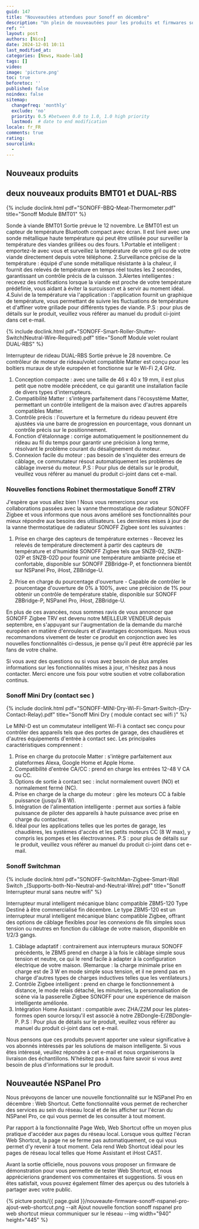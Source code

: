 ```yaml
---
guid: 147
title: "Nouveautées attendues pour Sonoff en décembre"
description: "Un plein de nouveautées pour les produits et firmwares sonoff attendus en décembre"
ref: ""
layout: post
authors: [Nico]
date: 2024-12-01 10:11
last_modified_at: 
categories: [News, Haade-lab]
tags: []
video: 
image: 'picture.png'
toc: true
beforetoc: ''
published: false
noindex: false
sitemap:
  changefreq: 'monthly'
  exclude: 'no'
  priority: 0.5 #between 0.0 to 1.0, 1.0 high priority
  lastmod:  # date to end modification
locale: fr_FR
comments: true
rating:  
sourcelink:
  - 
---
```


## Nouveaux produits

## deux nouveaux produits BMT01 et DUAL-RBS

{% include doclink.html pdf="SONOFF-BBQ-Meat-Thermometer.pdf" title="Sonoff Module BMT01" %}

Sonde à viande BMT01 Sortie prévue le 12 novembre.
Le BMT01 est un capteur de température Bluetooth compact avec écran. Il est livré avec une sonde métallique haute température qui peut être utilisée pour surveiller la température des viandes grillées ou des fours.
1.Portable et intelligent : emportez-le avec vous et surveillez la température de votre gril ou de votre viande directement depuis votre téléphone.
2.Surveillance précise de la température : équipé d'une sonde métallique résistante à la chaleur, il fournit des relevés de température en temps réel toutes les 2 secondes, garantissant un contrôle précis de la cuisson.
3.Alertes intelligentes : recevez des notifications lorsque la viande est proche de votre température prédéfinie, vous aidant à éviter la surcuisson et à servir au moment idéal.
4.Suivi de la température via l'application : l'application fournit un graphique de température, vous permettant de suivre les fluctuations de température et d'affiner votre grillade pour différents types de viande.
P.S : pour plus de détails sur le produit, veuillez vous référer au manuel du produit ci-joint dans cet e-mail.

{% include doclink.html pdf="SONOFF-Smart-Roller-Shutter-Switch(Neutral-Wire-Required).pdf" title="Sonoff Module volet roulant DUAL-RBS" %}

Interrupteur de rideau DUAL-RBS Sortie prévue le 28 novembre.
Ce contrôleur de moteur de rideau/volet compatible Matter est conçu pour les boîtiers muraux de style européen et fonctionne sur le Wi-Fi 2,4 GHz.
1. Conception compacte : avec une taille de 46 x 40 x 19 mm, il est plus petit que notre modèle précédent, ce qui garantit une installation facile de divers types d'interrupteurs.
2. Compatibilité Matter : s'intègre parfaitement dans l'écosystème Matter, permettant un contrôle intelligent de la maison avec d'autres appareils compatibles Matter.
3. Contrôle précis : l'ouverture et la fermeture du rideau peuvent être ajustées via une barre de progression en pourcentage, vous donnant un contrôle précis sur le positionnement.
4. Fonction d'étalonnage : corrige automatiquement le positionnement du rideau au fil du temps pour garantir une précision à long terme, résolvant le problème courant du désalignement du moteur.
5. Connexion facile du moteur : pas besoin de s'inquiéter des erreurs de câblage, ce commutateur résout automatiquement les problèmes de câblage inversé du moteur.
P.S : Pour plus de détails sur le produit, veuillez vous référer au manuel du produit ci-joint dans cet e-mail.

### Nouvelles fonctions Robinet thermostatique Sonoff ZTRV

J'espère que vous allez bien !
Nous vous remercions pour vos collaborations passées avec la vanne thermostatique de radiateur SONOFF Zigbee et vous informons que nous avons amélioré ses fonctionnalités pour mieux répondre aux besoins des utilisateurs. Les dernières mises à jour de la vanne thermostatique de radiateur SONOFF Zigbee sont les suivantes :

1. Prise en charge des capteurs de température externes - Recevez les relevés de température directement à partir des capteurs de température et d'humidité SONOFF Zigbee tels que SNZB-02, SNZB-02P et SNZB-02D pour fournir une température ambiante précise et confortable, disponible sur SONOFF ZBBridge-P, et fonctionnera bientôt sur NSPanel Pro, iHost, ZBBridge-U.

2. Prise en charge du pourcentage d'ouverture - Capable de contrôler le pourcentage d'ouverture de 0% à 100%, avec une précision de 1% pour obtenir un contrôle de température stable, disponible sur SONOFF ZBBridge-P, NSPanel Pro, iHost, ZBBridge-U.

En plus de ces avancées, nous sommes ravis de vous annoncer que SONOFF Zigbee TRV est devenu notre MEILLEUR VENDEUR depuis septembre, en s'appuyant sur l'augmentation de la demande du marché européen en matière d'enrouleurs et d'avantages économiques. Nous vous recommandons vivement de tester ce produit en conjonction avec les nouvelles fonctionnalités ci-dessus, je pense qu'il peut être apprécié par les fans de votre chaîne.

Si vous avez des questions ou si vous avez besoin de plus amples informations sur les fonctionnalités mises à jour, n'hésitez pas à nous contacter.
Merci encore une fois pour votre soutien et votre collaboration continus.

### Sonoff Mini Dry (contact sec )

{% include doclink.html pdf="SONOFF-MINI-Dry-Wi-Fi-Smart-Switch-(Dry-Contact-Relay).pdf" title="Sonoff Mini Dry ( module contact sec wifi )" %}

Le MINI-D est un commutateur intelligent Wi-Fi à contact sec conçu pour contrôler des appareils tels que des portes de garage, des chaudières et d'autres équipements d'entrée à contact sec. Les principales caractéristiques comprennent :
1. Prise en charge du protocole Matter : s'intègre parfaitement aux plateformes Alexa, Google Home et Apple Home.
2. Compatibilité d'entrée CA/CC : prend en charge les entrées 12-48 V CA ou CC.
3. Options de sortie à contact sec : inclut normalement ouvert (NO) et normalement fermé (NC).
4. Prise en charge de la charge du moteur : gère les moteurs CC à faible puissance (jusqu'à 8 W).
5. Intégration de l'alimentation intelligente : permet aux sorties à faible puissance de piloter des appareils à haute puissance avec prise en charge du contacteur.
6. Idéal pour les applications telles que les portes de garage, les chaudières, les systèmes d'accès et les petits moteurs CC (8 W max), y compris les pompes et les électrovannes.
P.S : pour plus de détails sur le produit, veuillez vous référer au manuel du produit ci-joint dans cet e-mail.

### Sonoff Switchman

{% include doclink.html pdf="SONOFF-SwitchMan-Zigbee-Smart-Wall Switch _(Supports-both-No-Neutral-and-Neutral-Wire).pdf" title="Sonoff Interrupteur mural sans neutre wifi" %}

Interrupteur mural intelligent mécanique blanc compatible ZBM5-120 Type Destiné à être commercialisé fin décembre.
Le type ZBM5-120 est un interrupteur mural intelligent mécanique blanc compatible Zigbee, offrant des options de câblage flexibles pour les connexions de fils simples sous tension ou neutres en fonction du câblage de votre maison, disponible en 1/2/3 gangs.
1. Câblage adaptatif : contrairement aux interrupteurs muraux SONOFF précédents, le ZBM5 prend en charge à la fois le câblage simple sous tension et neutre, ce qui le rend facile à adapter à la configuration électrique de votre maison. (Remarque : la charge minimale prise en charge est de 3 W en mode simple sous tension, et il ne prend pas en charge d'autres types de charges inductives telles que les ventilateurs.)
2. Contrôle Zigbee intelligent : prend en charge le fonctionnement à distance, le mode relais détaché, les minuteries, la personnalisation de scène via la passerelle Zigbee SONOFF pour une expérience de maison intelligente améliorée.
3. Intégration Home Assistant : compatible avec ZHA/Z2M pour les plates-formes open source lorsqu'il est associé à notre ZBDongle-E/ZBDongle-P.
P.S : Pour plus de détails sur le produit, veuillez vous référer au manuel du produit ci-joint dans cet e-mail.

Nous pensons que ces produits peuvent apporter une valeur significative à vos abonnés intéressés par les solutions de maison intelligente. Si vous êtes intéressé, veuillez répondre à cet e-mail et nous organiserons la livraison des échantillons. N'hésitez pas à nous faire savoir si vous avez besoin de plus d'informations sur le produit.

## Nouveautée NSPanel Pro
Nous prévoyons de lancer une nouvelle fonctionnalité sur le NSPanel Pro en décembre : Web Shortcut. Cette fonctionnalité vous permet de rechercher des services au sein du réseau local et de les afficher sur l'écran du NSPanel Pro, ce qui vous permet de les consulter à tout moment.

Par rapport à la fonctionnalité Page Web, Web Shortcut offre un moyen plus pratique d'accéder aux pages du réseau local. Lorsque vous quittez l'écran Web Shortcut, la page ne se ferme pas automatiquement, ce qui vous permet d'y revenir à tout moment. Cela rend Web Shortcut idéal pour les pages de réseau local telles que Home Assistant et iHost CAST.

Avant la sortie officielle, nous pouvons vous proposer un firmware de démonstration pour vous permettre de tester Web Shortcut, et nous apprécierions grandement vos commentaires et suggestions. Si vous en êtes satisfait, vous pouvez également filmer des aperçus ou des tutoriels à partager avec votre public.

{% picture posts/{{ page.guid }}/nouveaute-firmware-sonoff-nspanel-pro-ajout-web-shortcut.png --alt Ajout nouvelle fonction sonoff nspanel pro web shortcut mieux communiquer sur le réseau --img width="940" height="445" %}


